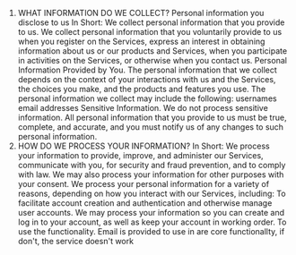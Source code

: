 1. WHAT INFORMATION DO WE COLLECT?
Personal information you disclose to us
In Short: We collect personal information that you provide to us.
We collect personal information that you voluntarily provide to us when you register
on the Services, express an interest in obtaining information about us or our products
and Services, when you participate in activities on the Services, or otherwise when
you contact us.
Personal Information Provided by You. The personal information that we collect
depends on the context of your interactions with us and the Services, the choices you
make, and the products and features you use. The personal information we collect
may include the following:
usernames
email addresses
Sensitive Information. We do not process sensitive information.
All personal information that you provide to us must be true, complete, and accurate,
and you must notify us of any changes to such personal information.
2. HOW DO WE PROCESS YOUR INFORMATION?
In Short: We process your information to provide, improve, and administer our
Services, communicate with you, for security and fraud prevention, and to comply
with law. We may also process your information for other purposes with your consent.
We process your personal information for a variety of reasons, depending on
how you interact with our Services, including:
To facilitate account creation and authentication and otherwise manage
user accounts. We may process your information so you can create and log
in to your account, as well as keep your account in working order.
To use the functionality. Email is provided to use in are core functionallty, if
don't, the service doesn't work
